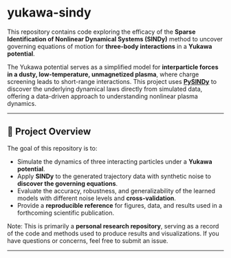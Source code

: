# yukawa-sindy

This repository contains code exploring the efficacy of the **Sparse Identification of Nonlinear Dynamical Systems (SINDy)** method to uncover governing equations of motion for **three-body interactions** in a **Yukawa potential**.  

The Yukawa potential serves as a simplified model for **interparticle forces in a dusty, low-temperature, unmagnetized plasma**, where charge screening leads to short-range interactions. This project uses **[PySINDy](https://pysindy.readthedocs.io/en/latest/)** to discover the underlying dynamical laws directly from simulated data, offering a data-driven approach to understanding nonlinear plasma dynamics.

---

## 🚀 Project Overview

The goal of this repository is to:
- Simulate the dynamics of three interacting particles under a **Yukawa potential**.
- Apply **SINDy** to the generated trajectory data with synthetic noise to **discover the governing equations**.
- Evaluate the accuracy, robustness, and generalizability of the learned models with different noise levels and **cross-validation**.
- Provide a **reproducible reference** for figures, data, and results used in a forthcoming scientific publication.

Note: This is primarily a **personal research repository**, serving as a record of the code and methods used to produce results and visualizations. If you have questions or concerns, feel free to submit an issue. 

---
